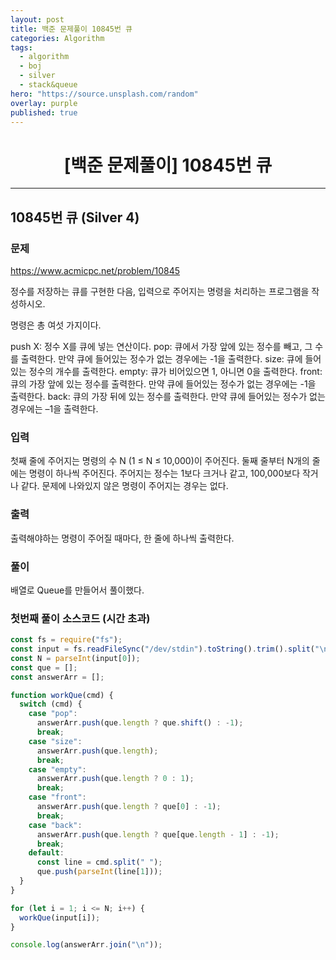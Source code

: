 ```yaml
---
layout: post
title: 백준 문제풀이 10845번 큐
categories: Algorithm
tags:
  - algorithm
  - boj
  - silver
  - stack&queue
hero: "https://source.unsplash.com/random"
overlay: purple
published: true
---
```


# <center>[백준 문제풀이] 10845번 큐</center>

---

## 10845번 큐 (Silver 4)

### 문제

https://www.acmicpc.net/problem/10845

정수를 저장하는 큐를 구현한 다음, 입력으로 주어지는 명령을 처리하는 프로그램을 작성하시오.

명령은 총 여섯 가지이다.

push X: 정수 X를 큐에 넣는 연산이다.
pop: 큐에서 가장 앞에 있는 정수를 빼고, 그 수를 출력한다. 만약 큐에 들어있는 정수가 없는 경우에는 -1을 출력한다.
size: 큐에 들어있는 정수의 개수를 출력한다.
empty: 큐가 비어있으면 1, 아니면 0을 출력한다.
front: 큐의 가장 앞에 있는 정수를 출력한다. 만약 큐에 들어있는 정수가 없는 경우에는 -1을 출력한다.
back: 큐의 가장 뒤에 있는 정수를 출력한다. 만약 큐에 들어있는 정수가 없는 경우에는 –1을 출력한다.

### 입력

첫째 줄에 주어지는 명령의 수 N (1 ≤ N ≤ 10,000)이 주어진다. 둘째 줄부터 N개의 줄에는 명령이 하나씩 주어진다. 주어지는 정수는 1보다 크거나 같고, 100,000보다 작거나 같다. 문제에 나와있지 않은 명령이 주어지는 경우는 없다.

### 출력

출력해야하는 명령이 주어질 때마다, 한 줄에 하나씩 출력한다.

### 풀이

배열로 Queue를 만들어서 풀이했다.

### 첫번째 풀이 소스코드 (시간 초과)

```js
const fs = require("fs");
const input = fs.readFileSync("/dev/stdin").toString().trim().split("\n");
const N = parseInt(input[0]);
const que = [];
const answerArr = [];

function workQue(cmd) {
  switch (cmd) {
    case "pop":
      answerArr.push(que.length ? que.shift() : -1);
      break;
    case "size":
      answerArr.push(que.length);
      break;
    case "empty":
      answerArr.push(que.length ? 0 : 1);
      break;
    case "front":
      answerArr.push(que.length ? que[0] : -1);
      break;
    case "back":
      answerArr.push(que.length ? que[que.length - 1] : -1);
      break;
    default:
      const line = cmd.split(" ");
      que.push(parseInt(line[1]));
  }
}

for (let i = 1; i <= N; i++) {
  workQue(input[i]);
}

console.log(answerArr.join("\n"));
```
